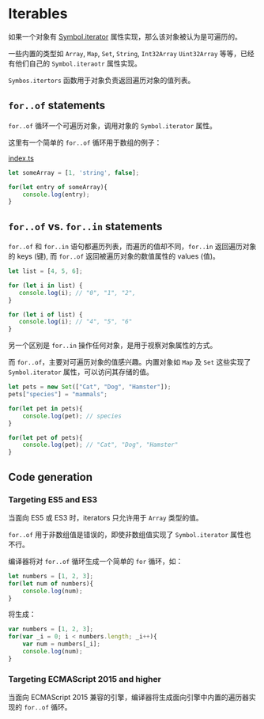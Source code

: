 # Iterables

如果一个对象有 [Symbol.iterator](/symbols/#symboliterator) 属性实现，那么该对象被认为是可遍历的。

一些内置的类型如 `Array`, `Map`, `Set`, `String`, `Int32Array` `Uint32Array` 等等，已经有他们自己的 `Symbol.iteraotr` 属性实现。

`Symbos.itertors` 函数用于对象负责返回遍历对象的值列表。

## `for..of` statements

`for..of` 循环一个可遍历对象，调用对象的 `Symbol.iterator` 属性。

这里有一个简单的 `for..of` 循环用于数组的例子：

[index.ts](./index.ts)

```ts
let someArray = [1, 'string', false];

for(let entry of someArray){
    console.log(entry);
}
```

## `for..of` vs. `for..in` statements

`for..of` 和 `for..in` 语句都遍历列表，而遍历的值却不同，`for..in` 返回遍历对象的 keys (键), 而 `for..of` 返回被遍历对象的数值属性的 values (值)。

```ts
let list = [4, 5, 6];

for (let i in list) {
   console.log(i); // "0", "1", "2",
}

for (let i of list) {
   console.log(i); // "4", "5", "6"
}
```

另一个区别是 `for..in` 操作任何对象，是用于视察对象属性的方式。

而 `for..of`，主要对可遍历对象的值感兴趣。内置对象如 `Map` 及 `Set` 这些实现了 `Symbol.iterator` 属性，可以访问其存储的值。

```ts
let pets = new Set(["Cat", "Dog", "Hamster"]);
pets["species"] = "mammals";

for(let pet in pets){
    console.log(pet); // species
}

for(let pet of pets){
    console.log(pet); // "Cat", "Dog", "Hamster"
}
```

## Code generation

### Targeting ES5 and ES3

当面向 ES5 或 ES3 时，iterators 只允许用于 `Array` 类型的值。

`for..of` 用于非数组值是错误的，即使非数组值实现了 `Symbol.iterator` 属性也不行。

编译器将对 `for..of` 循环生成一个简单的 `for` 循环，如：

```ts
let numbers = [1, 2, 3];
for(let num of numbers){
    console.log(num);
}
```

将生成：

```js
var numbers = [1, 2, 3];
for(var _i = 0; i < numbers.length; _i++){
    var num = numbers[_i];
    console.log(num);
}
```

### Targeting ECMAScript 2015 and higher

当面向 ECMAScript 2015 兼容的引擎，编译器将生成面向引擎中内置的遍历器实现的 `for..of` 循环。
